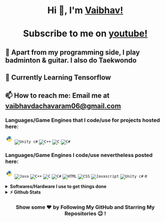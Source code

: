 <div align = "center">

# Hi 👋, I'm [Vaibhav!](https://github.com/coderdino/)
# Subscribe to me on [youtube!](https://www.youtube.com/channel/UC_t1aJFbtux4Fa4HSIeg9tg)

</div>

## 👀 Apart from my programming side, I play badminton & guitar. I also do Taekwondo
## 🌱 Currently Learning Tensorflow
## 📫 How to reach me: Email me at vaibhavdachavaram06@gmail.com

### Languages/Game Engines that I code/use for projects hosted here: 
<code><img height="25" src="https://raw.githubusercontent.com/github/explore/80688e429a7d4ef2fca1e82350fe8e3517d3494d/topics/python/python.png" alt="python"></code> <code><img height="25" src="https://res.cloudinary.com/practicaldev/image/fetch/s--TQQL6ooA--/c_limit%2Cf_auto%2Cfl_progressive%2Cq_auto%2Cw_880/https://unity.com/logo-unity-web.png" alt="Unity c#"></code> <code><img height="25" src="https://th.bing.com/th/id/R149552db56d83912887736d23b9f7166?rik=rgrE5e5hNo0NOg&pid=ImgRaw" alt="C++"></code> <code><img height="25" src="https://dl1.cbsistatic.com/i/2017/05/17/12a7f6d2-4022-4885-8b33-6064eaa95ada/9db1614cd9ea8bab132df7b759bd78e3/imgingest-1077857239632445261.png" alt="C"></code>
<code><img height="25" src="https://iconape.com/wp-content/png_logo_vector/c-sharp-c-logo.png" alt="C#"></code>

### Languages/Game Engines I code/use nevertheless posted here:

<code><img height="25" src="https://raw.githubusercontent.com/github/explore/80688e429a7d4ef2fca1e82350fe8e3517d3494d/topics/python/python.png" alt="Python"></code> <code><img height="25" src="https://seeklogo.com/images/J/java-logo-7F8B35BAB3-seeklogo.com.png" alt="Java"></code> <code><img height="25" src="https://th.bing.com/th/id/R149552db56d83912887736d23b9f7166?rik=rgrE5e5hNo0NOg&pid=ImgRaw" alt="C++"></code> <code><img height="25" src="https://dl1.cbsistatic.com/i/2017/05/17/12a7f6d2-4022-4885-8b33-6064eaa95ada/9db1614cd9ea8bab132df7b759bd78e3/imgingest-1077857239632445261.png" alt="C"></code> <code><img height="25" src="https://iconape.com/wp-content/png_logo_vector/c-sharp-c-logo.png" alt="C#"></code> <code><img height="25" src="https://th.bing.com/th/id/OIP.qCW__3jFWBUxPjEbCFMIDgHaHa?pid=ImgDet&rs=1" alt="HTML"></code> <code><img height="25" src="https://th.bing.com/th/id/Rb7c2e508920a1168b94dea8675fa311d?rik=AExOKTbxWa9t1A&pid=ImgRaw" alt="CSS"></code> <code><img height="25" src="https://i.stack.imgur.com/Mmww2.png" alt="Javascript"></code> <code><img height="25" src="https://res.cloudinary.com/practicaldev/image/fetch/s--TQQL6ooA--/c_limit%2Cf_auto%2Cfl_progressive%2Cq_auto%2Cw_880/https://unity.com/logo-unity-web.png" alt="Unity c#"></code>
e
<details>	
  <br />
  <summary><b>Softwares/Hardware I use to get things done</b></summary>
  	<ul>
  	    <li><b>OS:</b> Windows 11 Home </li>
	    <li><b>PC: </b> Acer Swift 3 Ryzen 5 2020 Edition </li>
  	    <li><b>Browser: </b> Chrome </li>
	    <li><b>Code Editor(s):</b>Pyscripter, Visual studio 2019, CodeBlocks, IntelliJ, Pycharm</li>
	</ul>	
</details>

<details>	
  <summary><b>⚡ Github Stats</b></summary>
<img height="180em" src="https://github-readme-stats.vercel.app/api?username=coderdino&show_icons=true&hide_border=true" />
<img height="180em" src="https://github-readme-stats.vercel.app/api/top-langs/?username=coderdino&exclude_repo=KNN-Image-Classification&show_icons=true&hide_border=true&layout=compact&langs_count=8"/>
</details>

<div align="center">

### Show some ❤️ by Following My GitHub and Starring My Repositories 😉 !

</div>
